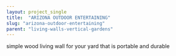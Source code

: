 ```yaml
---
layout: project_single
title:  "ARIZONA OUTDOOR ENTERTAINING"
slug: "arizona-outdoor-entertaining"
parent: "living-walls-vertical-gardens"
---
```

simple wood living wall for your yard that is portable and durable